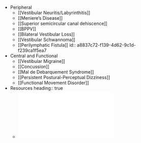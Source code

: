 - Peripheral
	- [[Vestibular Neuritis/Labyrinthitis]]
	- [[Meniere’s Disease]]
	- [[Superior semicircular canal dehiscence]]
	- [[BPPV]]
	- [[Bilateral Vestibular Loss]]
	- [[Vestibular Schwannoma]]
	- [[Perilymphatic Fistula]]
	  id:: a8837c72-f139-4d62-9c1d-f239ca1f5ea7
- Central and Functional
	- [[Vestibular Migraine]]
	- [[Concussion]]
	- [[Mal de Debarquement Syndrome]]
	- [[Persistent Postural-Perceptual Dizziness]]
	- [[Functional Movement Disorder]]
- Resources
  heading:: true
	- ![Dizziness Differential Diagnosis Algorithm.pdf](../assets/Dizziness_Differential_Diagnosis_Algorithm_1641513243696_0.pdf)